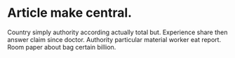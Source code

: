 
# Article make central.
Country simply authority according actually total but. Experience share then answer claim since doctor.
Authority particular material worker eat report. Room paper about bag certain billion.
